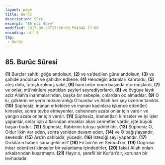 ```yaml
---
layout: page
title: Burûc
description: Sûre
excerpt: "85'nci Sûre"
modified: 2017-08-29T17:50:00.564948 17:00
encoding: utf-8
tag: 
 - Burûc
---
```


## 85. Burûc Sûresi

**(1)** Burçlar sahibi göğe andolsun,
**(2)** ve va’dedilen güne andolsun,
**(3)** ve şahide andolsun ve şahidlik edilene.
**(4)** Hendeğin adamları kahroldu,
**(5)** ateş dolu, tutuşturulmuş yakıt,
**(6)** hani onlar onun başında oturmuşlardı,
**(7)** ve onlar, mü’minlere yaptıkları şeyleri seyrediyorlardı,
**(8)** ve övgüye layık aziz Allah’a inanmalarından, başka bir sebeple, onlardan öc almadılar.
**(9)** O ki, göklerin ve yerin hükümranlığı O’nundur ve Allah her şey üzerine tanıktır.
****(10)**** Şüphesiz, inanan erkeklere ve inanan kadınlara işkence eden(ler) kimseler, sonra tevbe etmeyenler, cehennem azabı onlar için vardır ve yangın azabı onlar için vardır. 
****(11)**** Şüphesiz, inanan(lar) kimseler ve iyi işler yapanlar, onlar için altlarından ırmaklar akan cennetler vardır, işte büyük başarı budur.
****(12)**** Şüphesiz, Rabbinin tutuşu şiddetlidir.
****(13)**** Şüphesiz O, O’dur ilkin var eden, sonra yeniden devam eden,
****(14)**** ve O bağışlayandır, sevendir.
****(15)**** Arş’ın sahibidir, yücedir.
****(16)**** İstediği şeyi yapandır.
****(17)**** Orduların haberi sana geldi mi?
****(18)**** Fir’avn’ın ve Semud’un.
****(19)**** Doğrusu inkar eden(ler) kimseler bir yalanlama içindedirler,
****(20)**** fakat Allah onları arkalarından kuşatmıştır.
****(21)**** Hayır o, şerefli bir Kur’an’dır, korunan bir levhadadır.
